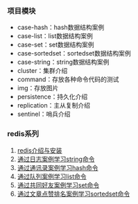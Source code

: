### 项目模块
- case-hash：hash数据结构案例
- case-list：list数据结构案例
- case-set：set数据结构案例
- case-sortedset：sortedset数据结构案例
- case-string：string数据结构案例
- cluster：集群介绍
- command：存放各种命令代码的测试
- img：存放图片
- persistence：持久化介绍
- replication：主从复制介绍
- sentinel：哨兵介绍

### redis系列

1. [redis介绍与安装](https://github.com/rainbowda/learnWay/blob/master/learnRedis/command/src/main/java/README.md)
2. [通过日志案例学习string命令](https://github.com/rainbowda/learnWay/blob/master/learnRedis/case-string/README.md)
3. [通过通讯录案例学习hash命令](https://github.com/rainbowda/learnWay/blob/master/learnRedis/case-hash/README.md)
4. [通过队列案例学习list命令](https://github.com/rainbowda/learnWay/blob/master/learnRedis/case-list/README.md)
5. [通过共同好友案例学习set命令](https://github.com/rainbowda/learnWay/blob/master/learnRedis/case-set/README.md)
6. [通过文章点赞排名案例学习sortedset命令](https://github.com/rainbowda/learnWay/blob/master/learnRedis/case-sortedset/README.md)
